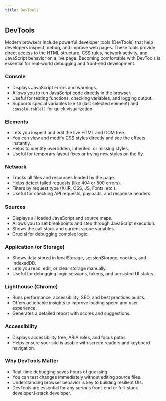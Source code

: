 ```yaml
---
title: DevTools
---
```


## DevTools

Modern browsers include powerful developer tools (DevTools) that help developers inspect, debug, and improve web pages. These tools provide direct access to the HTML structure, CSS rules, network activity, and JavaScript behavior on a live page. Becoming comfortable with DevTools is essential for real-world debugging and front-end development.


### Console
- Displays JavaScript errors and warnings.
- Allows you to run JavaScript code directly in the browser.
- Useful for testing functions, checking variables, and logging output.
- Supports special variables like `$0` (last selected element) and `console.table()` for quick visualization.

### Elements
- Lets you inspect and edit the live HTML and DOM tree.
- You can view and modify CSS styles directly and see the effects instantly.
- Helps to identify overridden, inherited, or missing styles.
- Useful for temporary layout fixes or trying new styles on the fly.

### Network
- Tracks all files and resources loaded by the page.
- Helps detect failed requests (like 404 or 500 errors).
- Filters by request type (XHR, CSS, JS, Fonts, etc.).
- Useful for checking API requests, payloads, and response headers.

### Sources
- Displays all loaded JavaScript and source maps.
- Allows you to set breakpoints and step through JavaScript execution.
- Shows the call stack and current scope variables.
- Crucial for debugging complex logic.

### Application (or Storage)
- Shows data stored in localStorage, sessionStorage, cookies, and IndexedDB.
- Lets you read, edit, or clear storage manually.
- Useful for debugging login sessions, tokens, and persisted UI states.

### Lighthouse (Chrome)
- Runs performance, accessibility, SEO, and best practices audits.
- Offers actionable insights to improve loading speed and user experience.
- Generates a detailed report with scores and suggestions.

### Accessibility
- Displays accessibility tree, ARIA roles, and focus paths.
- Helps ensure your site is usable with screen readers and keyboard navigation.


### Why DevTools Matter
- Real-time debugging saves hours of guessing.
- You can test changes immediately without editing source files.
- Understanding browser behavior is key to building resilient UIs.
- DevTools are essential for any serious front-end or full-stack developer.l-stack developer.